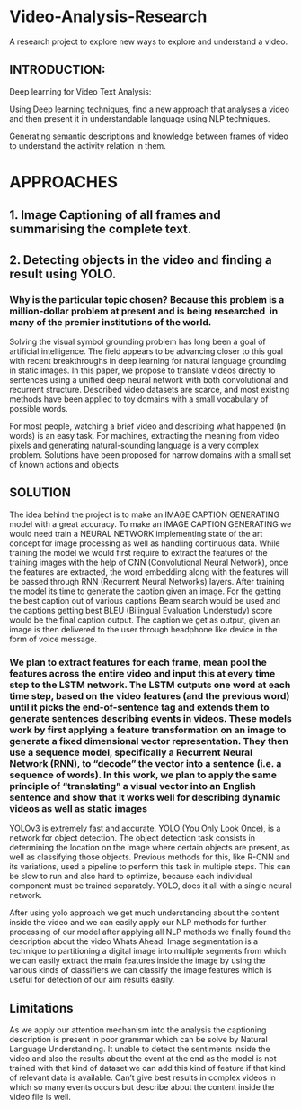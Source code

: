# Video-Analysis-Research
A research project to explore new ways to explore and understand a video.
 

## INTRODUCTION:
Deep learning for Video Text Analysis:

Using Deep learning techniques, find a new approach that analyses a video and then present it in understandable language using NLP techniques.

Generating semantic descriptions and knowledge between frames of video to understand the activity relation in them.

# APPROACHES
## 1. Image Captioning of all frames and summarising the complete text.
## 2. Detecting objects in the video and finding a result using YOLO.

### Why is the particular topic chosen? Because this problem is a million-dollar problem at present and is being researched  in many of the premier institutions of the world. 
Solving the visual symbol grounding problem has long been a goal of artificial intelligence. The field appears to be advancing closer to this goal with recent breakthroughs in deep learning for natural language grounding in static images. In this paper, we propose to translate videos directly to sentences using a unified deep neural network with both convolutional and recurrent structure. Described video datasets are scarce, and most existing methods have been applied to toy domains with a small vocabulary of possible words.

For most people, watching a brief video and describing what happened (in words) is an easy task. For machines, extracting the meaning from video pixels and generating natural-sounding language is a very complex problem. Solutions have been proposed for narrow domains with a small set of known actions and objects

## SOLUTION

The idea behind the project is to make an IMAGE CAPTION GENERATING model with a great accuracy. To make an IMAGE CAPTION GENERATING we would need train a NEURAL NETWORK implementing state of the art concept for image processing as well as handling continuous data. While training the model we would first require to extract the features of the training images with the help of CNN (Convolutional Neural Network), once the features are extracted, the word embedding along with the features will be passed through RNN (Recurrent Neural Networks) layers.
After training the model its time to generate the caption given an image. For the getting the best caption out of various captions Beam search would be used and the captions getting best BLEU (Bilingual Evaluation Understudy) score would be the final caption output. The caption we get as output, given an image is then delivered to the user through headphone like device in the form of voice message.  

### We plan to extract features for each frame, mean pool the features across the entire video and input this at every time step to the LSTM network. The LSTM outputs one word at each time step, based on the video features (and the previous word) until it picks the end-of-sentence tag and extends them to generate sentences describing events in videos. These models work by first applying a feature transformation on an image to generate a fixed dimensional vector representation. They then use a sequence model, specifically a Recurrent Neural Network (RNN), to “decode” the vector into a sentence (i.e. a sequence of words). In this work, we plan to apply the same principle of “translating” a visual vector into an English sentence and show that it works well for describing dynamic videos as well as static images


YOLOv3 is extremely fast and accurate. YOLO (You Only Look Once), is a network for object detection. The object detection task consists in determining the location on the image where certain objects are present, as well as classifying those objects. Previous methods for this, like R-CNN and its variations, used a pipeline to perform this task in multiple steps. This can be slow to run and also hard to optimize, because each individual component must be trained separately. YOLO, does it all with a single neural network.
 
After using yolo approach we get much understanding about the content inside the video and we can easily apply our NLP methods for further processing of our model after applying all NLP methods we finally found the description about the video
Whats Ahead:
Image segmentation is a technique to partitioning a digital image into multiple segments from which we can easily extract the main features inside the image by using the various kinds of classifiers we can classify the image features which is useful for detection of our aim results easily. 



## Limitations
As we apply our attention mechanism into the analysis the captioning description is present in poor grammar which can be solve by Natural Language Understanding.
It unable to detect the sentiments inside the video and also the results about the event at the end as the model is not trained with that kind of dataset we can add this kind of feature if that kind of relevant data is available.
Can’t give best results in complex videos in which so many events occurs but describe about the content inside the video file is well. 


